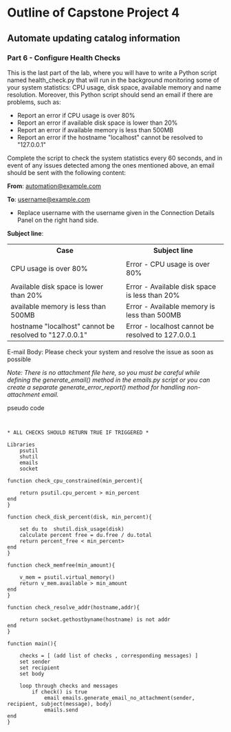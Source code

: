 # Outline of Capstone Project 4

## Automate updating catalog information

### Part 6 - Configure Health Checks

This is the last part of the lab, where you will have to write a Python script named health_check.py that will run in the background monitoring some of your system statistics: CPU usage, disk space, available memory and name resolution. Moreover, this Python script should send an email if there are problems, such as:

* Report an error if CPU usage is over 80%
* Report an error if available disk space is lower than 20%
* Report an error if available memory is less than 500MB
* Report an error if the hostname "localhost" cannot be resolved to "127.0.0.1"


Complete the script to check the system statistics every 60 seconds, and in event of any issues detected among the ones mentioned above, an email should be sent with the following content:

**From**: automation@example.com

**To**: username@example.com
* Replace username with the username given in the Connection Details Panel on the right hand side.


**Subject line**:

<table><tr><th>Case</th><th>Subject line</th></tr>

<tr><td>

CPU usage is over 80%
</td><td>
Error - CPU usage is over 80%
</td></tr><tr><td>
Available disk space is lower than 20%
</td><td>
Error - Available disk space is less than 20%
</td></tr><tr><td>
available memory is less than 500MB
</td><td>
Error - Available memory is less than 500MB
</td></tr><tr><td>
hostname "localhost" cannot be resolved to "127.0.0.1"
</td><td>
Error - localhost cannot be resolved to 127.0.0.1
</td></tr>
</table>
E-mail Body: Please check your system and resolve the issue as soon as possible

*Note: There is no attachment file here, so you must be careful while defining the generate_email() method in the emails.py script or you can create a separate generate_error_report() method for handling non-attachment email.*

pseudo code
```


* ALL CHECKS SHOULD RETURN TRUE IF TRIGGERED * 

Libraries
    psutil
    shutil
    emails
    socket

function check_cpu_constrained(min_percent){

    return psutil.cpu_percent > min_percent
end
}

function check_disk_percent(disk, min_percent){

    set du to  shutil.disk_usage(disk)
    calculate percent free = du.free / du.total
    return percent_free < min_percent>
end    
}

function check_memfree(min_amount){

    v_mem = psutil.virtual_memory()
    return v_mem.available > min_amount
end
}

function check_resolve_addr(hostname,addr){

    return socket.gethostbyname(hostname) is not addr
end
}

function main(){

    checks = [ (add list of checks , corresponding messages) ]
    set sender
    set recipient
    set body

    loop through checks and messages
        if check() is true
            email emails.generate_email_no_attachment(sender, recipient, subject(message), body)
            emails.send
end
}
